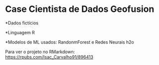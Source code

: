 # Case Cientista de Dados Geofusion

*Dados fictícios

*Linguagem R

*Modelos de ML usados: RandonmForest e Redes Neurais h2o

Para ver o projeto no RMarkdown: https://rpubs.com/Isac_Carvalho91/896413
